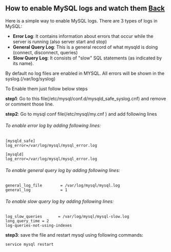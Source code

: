 ## How to enable MySQL logs and watch them [Back](./qa.md)

Here is a simple way to enable MySQL logs. There are 3 types of logs in MySQL:

- **Error Log**: It contains information about errors that occur while the server is running (also server start and stop)
- **General Query Log**: This is a general record of what mysqld is doing (connect, disconnect, queries)
- **Slow Query Log**: Ιt consists of "slow" SQL statements (as indicated by its name).

By default no log files are enabled in MYSQL. All errors will be shown in the syslog.(/var/log/syslog)

To Enable them just follow below steps

**step1**: Go to this file(/etc/mysql/conf.d/mysqld_safe_syslog.cnf) and remove or comment those line.

**step2**: Go to mysql conf file(/etc/mysql/my.cnf ) and add following lines

###### To enable error log by adding following lines:

```
[mysqld_safe]
log_error=/var/log/mysql/mysql_error.log

[mysqld]
log_error=/var/log/mysql/mysql_error.log
```

###### To enable general query log by adding following lines:

```
general_log_file        = /var/log/mysql/mysql.log
general_log             = 1
```

###### To enable slow query log by adding following lines:

```
log_slow_queries       = /var/log/mysql/mysql-slow.log
long_query_time = 2
log-queries-not-using-indexes
```

**step3**: save the file and restart mysql using following commands:

```bash
service mysql restart
```